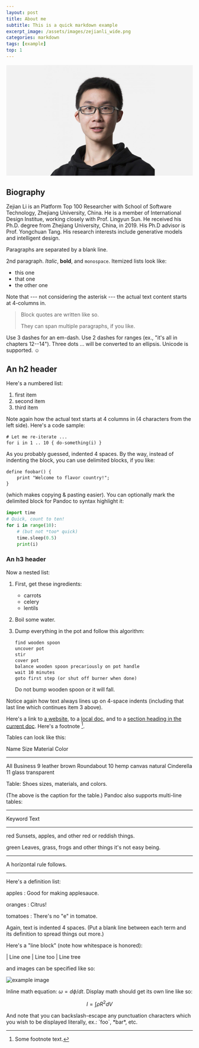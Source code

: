 ```yaml
---
layout: post
title: About me
subtitle: This is a quick markdown example
excerpt_image: /assets/images/zejianli_wide.png
categories: markdown
tags: [example]
top: 1
---
```


![banner](/assets/images/zejianli_wide.png)


## Biography


Zejian Li is an Platform Top 100 Researcher with School of Software Technology, Zhejiang University, China. He is a member of International Design Institue, working closely with Prof. Lingyun Sun. He received his Ph.D. degree from Zhejiang University, China, in 2019. His Ph.D advisor is Prof. Yongchuan Tang. His research interests include generative models and intelligent design.


Paragraphs are separated by a blank line.

2nd paragraph. *Italic*, **bold**, and `monospace`. Itemized lists
look like:

  * this one
  * that one
  * the other one

Note that --- not considering the asterisk --- the actual text
content starts at 4-columns in.

> Block quotes are
> written like so.
>
> They can span multiple paragraphs,
> if you like.

Use 3 dashes for an em-dash. Use 2 dashes for ranges (ex., "it's all
in chapters 12--14"). Three dots ... will be converted to an ellipsis.
Unicode is supported. ☺



An h2 header
------------

Here's a numbered list:

 1. first item
 2. second item
 3. third item

Note again how the actual text starts at 4 columns in (4 characters
from the left side). Here's a code sample:

    # Let me re-iterate ...
    for i in 1 .. 10 { do-something(i) }

As you probably guessed, indented 4 spaces. By the way, instead of
indenting the block, you can use delimited blocks, if you like:

~~~
define foobar() {
    print "Welcome to flavor country!";
}
~~~

(which makes copying & pasting easier). You can optionally mark the
delimited block for Pandoc to syntax highlight it:

~~~python
import time
# Quick, count to ten!
for i in range(10):
    # (but not *too* quick)
    time.sleep(0.5)
    print(i)
~~~



### An h3 header ###

Now a nested list:

 1. First, get these ingredients:

      * carrots
      * celery
      * lentils

 2. Boil some water.

 3. Dump everything in the pot and follow
    this algorithm:

        find wooden spoon
        uncover pot
        stir
        cover pot
        balance wooden spoon precariously on pot handle
        wait 10 minutes
        goto first step (or shut off burner when done)

    Do not bump wooden spoon or it will fall.

Notice again how text always lines up on 4-space indents (including
that last line which continues item 3 above).

Here's a link to [a website](http://foo.bar), to a [local
doc](local-doc.html), and to a [section heading in the current
doc](#an-h2-header). Here's a footnote [^1].

[^1]: Some footnote text.

Tables can look like this:

Name           Size  Material      Color
------------- -----  ------------  ------------
All Business      9  leather       brown
Roundabout       10  hemp canvas   natural
Cinderella       11  glass         transparent

Table: Shoes sizes, materials, and colors.

(The above is the caption for the table.) Pandoc also supports
multi-line tables:

--------  -----------------------
Keyword   Text
--------  -----------------------
red       Sunsets, apples, and
          other red or reddish
          things.

green     Leaves, grass, frogs
          and other things it's
          not easy being.
--------  -----------------------

A horizontal rule follows.

***

Here's a definition list:

apples
  : Good for making applesauce.

oranges
  : Citrus!

tomatoes
  : There's no "e" in tomatoe.

Again, text is indented 4 spaces. (Put a blank line between each
term and  its definition to spread things out more.)

Here's a "line block" (note how whitespace is honored):

| Line one
|   Line too
| Line tree

and images can be specified like so:

![example image](https://user-images.githubusercontent.com/9413601/123900693-1d9ebd00-d99c-11eb-8e9e-cf7879187606.png "An exemplary image")

Inline math equation: $\omega = d\phi / dt$. Display
math should get its own line like so:

$$I = \int \rho R^{2} dV$$

And note that you can backslash-escape any punctuation characters
which you wish to be displayed literally, ex.: \`foo\`, \*bar\*, etc.
